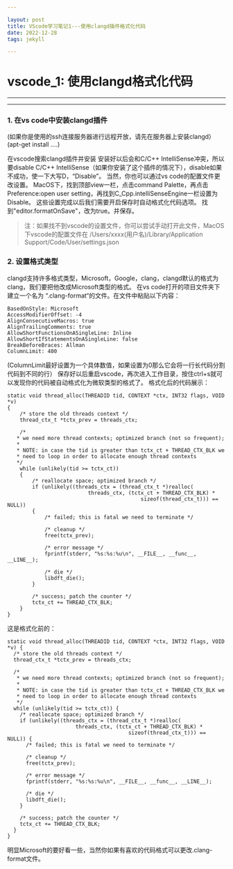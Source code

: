 ```yaml
---

layout: post
title: VScode学习笔记1---使用clangd插件格式化代码
date: 2022-12-28
tags: jekyll

---
```


# vscode_1: 使用clangd格式化代码

------



------

### 1. 在vs code中安装clangd插件

(如果你是使用的ssh连接服务器进行远程开放，请先在服务器上安装clangd）(apt-get install ....)


在vscode搜索clangd插件并安装
安装好以后会和C/C++ IntelliSense冲突，所以要disable C/C++ IntelliSense（如果你安装了这个插件的情况下），disable如果不成功，使一下大写D，“Disable”。
当然，你也可以通过vs code的配置文件更改设置。
MacOS下，找到顶部view一栏，点击command Palette，再点击Preference:open user setting，再找到C_Cpp.intelliSenseEngine一栏设置为Disable。
这些设置完成以后我们需要开启保存时自动格式化代码选项。
找到"editor.formatOnSave"，改为true。并保存。

> 注：如果找不到vscode的设置文件，你可以尝试手动打开此文件，MacOS下vscode的配置文件在 /Users/xxxx(用户名)/Library/Application Support/Code/User/settings.json

### 2. 设置格式类型
clangd支持许多格式类型，Microsoft，Google，clang，clangd默认的格式为clang，我们要把他改成Microsoft类型的格式。
在vs code打开的项目文件夹下建立一个名为 “.clang-format“的文件。在文件中粘贴以下内容：

```
BasedOnStyle: Microsoft
AccessModifierOffset: -4
AlignConsecutiveMacros: true
AlignTrailingComments: true
AllowShortFunctionsOnASingleLine: Inline
AllowShortIfStatementsOnASingleLine: false
BreakBeforeBraces: Allman
ColumnLimit: 400
```
(ColumnLimit最好设置为一个具体数值，如果设置为0那么它会将一行长代码分割代码到不同的行）
保存好以后重启vscode，再次进入工作目录，按住ctrl+s就可以发现你的代码被自动格式化为微软类型的格式了。
格式化后的代码展示：
```
static void thread_alloc(THREADID tid, CONTEXT *ctx, INT32 flags, VOID *v)
{
    /* store the old threads context */
    thread_ctx_t *tctx_prev = threads_ctx;

    /*
   * we need more thread contexts; optimized branch (not so frequent);
   *
   * NOTE: in case the tid is greater than tctx_ct + THREAD_CTX_BLK we
   * need to loop in order to allocate enough thread contexts
   */
    while (unlikely(tid >= tctx_ct))
    {
        /* reallocate space; optimized branch */
        if (unlikely((threads_ctx = (thread_ctx_t *)realloc(
                          threads_ctx, (tctx_ct + THREAD_CTX_BLK) *
                                           sizeof(thread_ctx_t))) == NULL))
        {
            /* failed; this is fatal we need to terminate */

            /* cleanup */
            free(tctx_prev);

            /* error message */
            fprintf(stderr, "%s:%s:%u\n", __FILE__, __func__, __LINE__);

            /* die */
            libdft_die();
        }

        /* success; patch the counter */
        tctx_ct += THREAD_CTX_BLK;
    }
}
```
这是格式化前的：
```
static void thread_alloc(THREADID tid, CONTEXT *ctx, INT32 flags, VOID *v) {
  /* store the old threads context */
  thread_ctx_t *tctx_prev = threads_ctx;

  /*
   * we need more thread contexts; optimized branch (not so frequent);
   *
   * NOTE: in case the tid is greater than tctx_ct + THREAD_CTX_BLK we
   * need to loop in order to allocate enough thread contexts
   */
  while (unlikely(tid >= tctx_ct)) {
    /* reallocate space; optimized branch */
    if (unlikely((threads_ctx = (thread_ctx_t *)realloc(
                      threads_ctx, (tctx_ct + THREAD_CTX_BLK) *
                                       sizeof(thread_ctx_t))) == NULL)) {
      /* failed; this is fatal we need to terminate */

      /* cleanup */
      free(tctx_prev);

      /* error message */
      fprintf(stderr, "%s:%s:%u\n", __FILE__, __func__, __LINE__);

      /* die */
      libdft_die();
    }

    /* success; patch the counter */
    tctx_ct += THREAD_CTX_BLK;
  }
}
```
明显Microsoft的要好看一些，当然你如果有喜欢的代码格式可以更改.clang-format文件。
